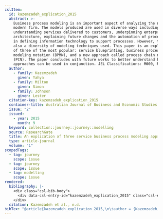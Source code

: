 ```yaml
---
cslItem:
  id: kazemzadeh_explication_2015
  abstract: >-
    Business process modeling is an important aspect of analyzing the needs of a
    modern firm. The models produced are used in diverse ways including
    understanding services delivered to customers, underpinning enterprise
    architecture, explaining future changes and the automation of processes, and
    in defining information technology to support processes. However, there is
    also a diversity of modeling techniques used. This paper is an explication
    of three of the most popular: service blueprinting, business process
    modeling notation (BPMN), and a new approach called process chain network
    (PCN). The paper concludes with future works to better understand how these
    approaches can be used in conjunction. JEL Classifications: M000, M150
  author:
    - family: Kazemzadeh
      given: Yahya
    - family: Milton
      given: Simon
    - family: Johnson
      given: Lester
  citation-key: kazemzadeh_explication_2015
  container-title: Australian Journal of Business and Economic Studies
  issue: "2"
  issued:
    - year: 2015
      month: 9
  keyword: collection::journey::journey::modelling
  source: ResearchGate
  title: An explication of three service business process modeling approaches
  type: article-journal
  volume: "1"
scopedTags:
  - tag: journey
    scope: issue
  - tag: journey
    scope: issue
  - tag: modelling
    scope: issue
rendered:
  bibliography: |-
    <div class="csl-bib-body">
      <div data-csl-entry-id="kazemzadeh_explication_2015" class="csl-entry">Kazemzadeh, Y., Milton, S., &#38; Johnson, L. n.d.. An explication of three service business process modeling approaches. <i>Australian Journal of Business and Economic Studies</i>, <i>1</i>(2).</div>
    </div>
  citation: Kazemzadeh et al., n.d.
bibTex: "@article{kazemzadeh_explication_2015,\n\tauthor = {Kazemzadeh, Yahya and Milton, Simon and Johnson, Lester},\n\tjournal = {Australian Journal of Business and Economic Studies},\n\tnumber = {2},\n\ttitle = {An explication of three service business process modeling approaches},\n\tvolume = {1},\n}\n\n"
---
```

